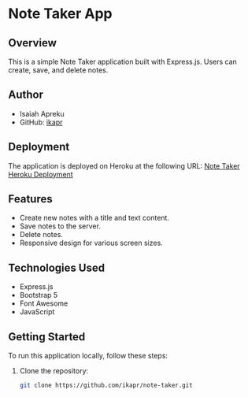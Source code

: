 # Note Taker App

## Overview

This is a simple Note Taker application built with Express.js. Users can create, save, and delete notes.

## Author

- Isaiah Apreku
- GitHub: [ikapr](https://github.com/ikapr)

## Deployment

The application is deployed on Heroku at the following URL:
[Note Taker Heroku Deployment](https://protected-shelf-36596-b21997f4db44.herokuapp.com/)

## Features

- Create new notes with a title and text content.
- Save notes to the server.
- Delete notes.
- Responsive design for various screen sizes.

## Technologies Used

- Express.js
- Bootstrap 5
- Font Awesome
- JavaScript

## Getting Started

To run this application locally, follow these steps:

1. Clone the repository:
   ```bash
   git clone https://github.com/ikapr/note-taker.git
